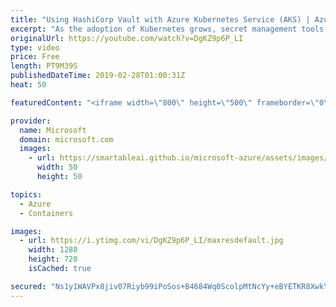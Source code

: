```yaml
---
title: "Using HashiCorp Vault with Azure Kubernetes Service (AKS) | Azure Friday"
excerpt: "As the adoption of Kubernetes grows, secret management tools must integrate well with Kubernetes so that the sensitive data can be protected in the containerized world. On this episode, Yoko Hakuna demonstrates the HashiCorp Vault's Kubernetes auth method for identifying the validity of containers requesting"
originalUrl: https://youtube.com/watch?v=DgKZ9p6P_LI
type: video
price: Free
length: PT9M39S
publishedDateTime: 2019-02-28T01:00:31Z
heat: 50

featuredContent: "<iframe width=\"800\" height=\"500\" frameborder=\"0\" src=\"https://www.youtube.com/embed/DgKZ9p6P_LI\" allow=\"accelerometer; autoplay; encrypted-media; gyroscope; picture-in-picture\" allowfullscreen></iframe>"

provider:
  name: Microsoft
  domain: microsoft.com
  images:
    - url: https://smartableai.github.io/microsoft-azure/assets/images/organizations/microsoft.com-50x50.jpg
      width: 50
      height: 50

topics:
  - Azure
  - Containers

images:
  - url: https://i.ytimg.com/vi/DgKZ9p6P_LI/maxresdefault.jpg
    width: 1280
    height: 720
    isCached: true

secured: "Ns1y1WAVPx8jiv07Riyb99iPoSos+B4684Wq0ScolpMtNcYy+eBYETKR8XwkY0EqY4r0G+xFkFNmNVzC+XWNKnFJb+Efjen9NTZL8c4/RbXwEm4TkhF6EigHvGm8PzSrLfABVpcNhAkd6TMpDWcm0RhUiUyeL68kNl1uSBsmpv43/DoT0mGaUKUMwdNaWxOobN3sAwvhJJQgVvuSWVa4hBIy/uFB9VkvuNTqrgEoQoH5SCC5u+38zy2J/IDEEymHNCCYk9JUMPwn42PkpPUGnhF70OtUZDjVgXe12H1lgdScc682Q5JxCWlMJ1i36uq7ACy2wAWonggw32wNhdF2LDFtotyHZz5F5S+//1+Dp3OvKo5uHv3Z+DqX0u7LqmEX1RUdsL3LEUW3ouuAkEEgABMZ1W9Vmzy+6mx1mI8ZOLQ=;nodUGlyy40dEDgOeWgtJgQ=="
---
```


